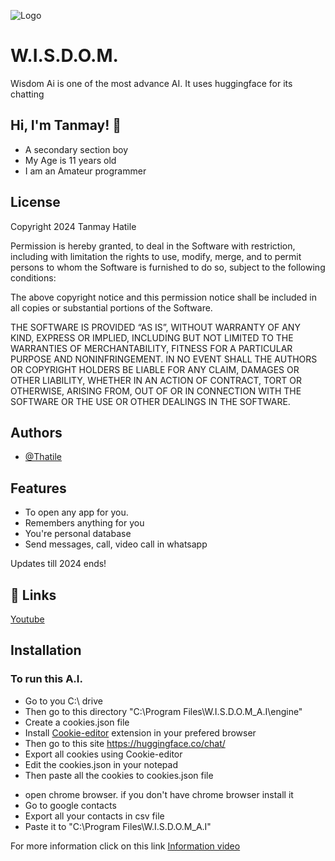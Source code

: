 
![Logo](https://yt3.ggpht.com/Cu6B5OMTMkRc2PdXWt_u0maFWvL86vSUFUzaElm_npLNhypb7sEPjiptcswPMI57LCjM63WS=s108-c-k-c0x00ffffff-no-rj)


# W.I.S.D.O.M.

Wisdom Ai is one of the most advance AI. It uses huggingface for its chatting


## Hi, I'm Tanmay! 👋

* A secondary section boy
* My Age is 11 years old
* I am an Amateur programmer



## License

Copyright 2024 Tanmay Hatile

Permission is hereby granted, to deal in the Software with restriction, including with limitation the rights to use, modify, merge, and to permit persons to whom the Software is furnished to do so, subject to the following conditions:

The above copyright notice and this permission notice shall be included in all copies or substantial portions of the Software.

THE SOFTWARE IS PROVIDED “AS IS”, WITHOUT WARRANTY OF ANY KIND, EXPRESS OR IMPLIED, INCLUDING BUT NOT LIMITED TO THE WARRANTIES OF MERCHANTABILITY, FITNESS FOR A PARTICULAR PURPOSE AND NONINFRINGEMENT. IN NO EVENT SHALL THE AUTHORS OR COPYRIGHT HOLDERS BE LIABLE FOR ANY CLAIM, DAMAGES OR OTHER LIABILITY, WHETHER IN AN ACTION OF CONTRACT, TORT OR OTHERWISE, ARISING FROM, OUT OF OR IN CONNECTION WITH THE SOFTWARE OR THE USE OR OTHER DEALINGS IN THE SOFTWARE.


## Authors

- [@Thatile](https://github.com/thathile)


## Features

- To open any app for you.
- Remembers anything for you
- You're personal database
- Send messages, call, video call in whatsapp

Updates till 2024 ends!


## 🔗 Links

[Youtube](https://www.youtube.com/channel/UCFXPliXK_YL8XA0YXYCOT8g)


## Installation

### To run this A.I.

* Go to you C:\ drive
* Then go to this directory "C:\Program Files\W.I.S.D.O.M_A.I\engine"
* Create a cookies.json file
* Install [Cookie-editor](https://chromewebstore.google.com/detail/cookie-editor/hlkenndednhfkekhgcdicdfddnkalmdm?utm_source=ext_app_menu) extension in your prefered browser
* Then go to this site https://huggingface.co/chat/
* Export all cookies using Cookie-editor
* Edit the cookies.json in your notepad
* Then paste all the cookies to cookies.json file

- open chrome browser. if you don't have chrome browser install it
- Go to google contacts
- Export all your contacts in csv file
- Paste it to "C:\Program Files\W.I.S.D.O.M_A.I"

For more information click on this link [Information video](https://www.youtube.com/watch?v=bir7dfWFP0c&t=349)
